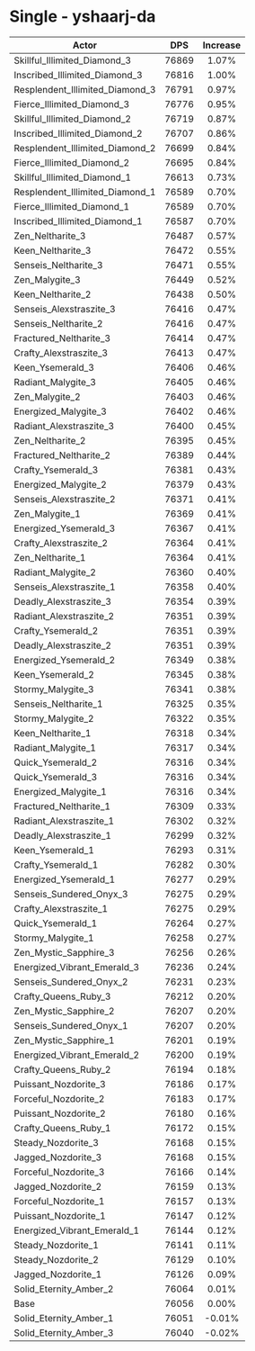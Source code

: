 # Single - yshaarj-da
| Actor | DPS | Increase |
|---|:---:|:---:|
|Skillful_Illimited_Diamond_3|76869|1.07%|
|Inscribed_Illimited_Diamond_3|76816|1.00%|
|Resplendent_Illimited_Diamond_3|76791|0.97%|
|Fierce_Illimited_Diamond_3|76776|0.95%|
|Skillful_Illimited_Diamond_2|76719|0.87%|
|Inscribed_Illimited_Diamond_2|76707|0.86%|
|Resplendent_Illimited_Diamond_2|76699|0.84%|
|Fierce_Illimited_Diamond_2|76695|0.84%|
|Skillful_Illimited_Diamond_1|76613|0.73%|
|Resplendent_Illimited_Diamond_1|76589|0.70%|
|Fierce_Illimited_Diamond_1|76589|0.70%|
|Inscribed_Illimited_Diamond_1|76587|0.70%|
|Zen_Neltharite_3|76487|0.57%|
|Keen_Neltharite_3|76472|0.55%|
|Senseis_Neltharite_3|76471|0.55%|
|Zen_Malygite_3|76449|0.52%|
|Keen_Neltharite_2|76438|0.50%|
|Senseis_Alexstraszite_3|76416|0.47%|
|Senseis_Neltharite_2|76416|0.47%|
|Fractured_Neltharite_3|76414|0.47%|
|Crafty_Alexstraszite_3|76413|0.47%|
|Keen_Ysemerald_3|76406|0.46%|
|Radiant_Malygite_3|76405|0.46%|
|Zen_Malygite_2|76403|0.46%|
|Energized_Malygite_3|76402|0.46%|
|Radiant_Alexstraszite_3|76400|0.45%|
|Zen_Neltharite_2|76395|0.45%|
|Fractured_Neltharite_2|76389|0.44%|
|Crafty_Ysemerald_3|76381|0.43%|
|Energized_Malygite_2|76379|0.43%|
|Senseis_Alexstraszite_2|76371|0.41%|
|Zen_Malygite_1|76369|0.41%|
|Energized_Ysemerald_3|76367|0.41%|
|Crafty_Alexstraszite_2|76364|0.41%|
|Zen_Neltharite_1|76364|0.41%|
|Radiant_Malygite_2|76360|0.40%|
|Senseis_Alexstraszite_1|76358|0.40%|
|Deadly_Alexstraszite_3|76354|0.39%|
|Radiant_Alexstraszite_2|76351|0.39%|
|Crafty_Ysemerald_2|76351|0.39%|
|Deadly_Alexstraszite_2|76351|0.39%|
|Energized_Ysemerald_2|76349|0.38%|
|Keen_Ysemerald_2|76345|0.38%|
|Stormy_Malygite_3|76341|0.38%|
|Senseis_Neltharite_1|76325|0.35%|
|Stormy_Malygite_2|76322|0.35%|
|Keen_Neltharite_1|76318|0.34%|
|Radiant_Malygite_1|76317|0.34%|
|Quick_Ysemerald_2|76316|0.34%|
|Quick_Ysemerald_3|76316|0.34%|
|Energized_Malygite_1|76316|0.34%|
|Fractured_Neltharite_1|76309|0.33%|
|Radiant_Alexstraszite_1|76302|0.32%|
|Deadly_Alexstraszite_1|76299|0.32%|
|Keen_Ysemerald_1|76293|0.31%|
|Crafty_Ysemerald_1|76282|0.30%|
|Energized_Ysemerald_1|76277|0.29%|
|Senseis_Sundered_Onyx_3|76275|0.29%|
|Crafty_Alexstraszite_1|76275|0.29%|
|Quick_Ysemerald_1|76264|0.27%|
|Stormy_Malygite_1|76258|0.27%|
|Zen_Mystic_Sapphire_3|76256|0.26%|
|Energized_Vibrant_Emerald_3|76236|0.24%|
|Senseis_Sundered_Onyx_2|76231|0.23%|
|Crafty_Queens_Ruby_3|76212|0.20%|
|Zen_Mystic_Sapphire_2|76207|0.20%|
|Senseis_Sundered_Onyx_1|76207|0.20%|
|Zen_Mystic_Sapphire_1|76201|0.19%|
|Energized_Vibrant_Emerald_2|76200|0.19%|
|Crafty_Queens_Ruby_2|76194|0.18%|
|Puissant_Nozdorite_3|76186|0.17%|
|Forceful_Nozdorite_2|76183|0.17%|
|Puissant_Nozdorite_2|76180|0.16%|
|Crafty_Queens_Ruby_1|76172|0.15%|
|Steady_Nozdorite_3|76168|0.15%|
|Jagged_Nozdorite_3|76168|0.15%|
|Forceful_Nozdorite_3|76166|0.14%|
|Jagged_Nozdorite_2|76159|0.13%|
|Forceful_Nozdorite_1|76157|0.13%|
|Puissant_Nozdorite_1|76147|0.12%|
|Energized_Vibrant_Emerald_1|76144|0.12%|
|Steady_Nozdorite_1|76141|0.11%|
|Steady_Nozdorite_2|76129|0.10%|
|Jagged_Nozdorite_1|76126|0.09%|
|Solid_Eternity_Amber_2|76064|0.01%|
|Base|76056|0.00%|
|Solid_Eternity_Amber_1|76051|-0.01%|
|Solid_Eternity_Amber_3|76040|-0.02%|
